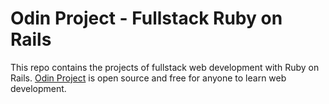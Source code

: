 # Odin Project - Fullstack Ruby on Rails

This repo contains the projects of fullstack web development with Ruby on Rails. 
[Odin Project](https://www.theodinproject.com/paths/full-stack-ruby-on-rails) is open source and free for anyone to learn web development.

